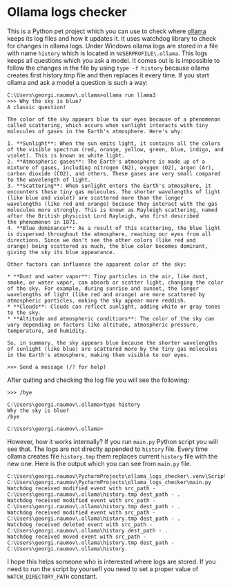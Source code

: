 # Ollama logs checker

This is a Python pet project which you can use to check where [ollama](https://ollama.com/) keeps its log files and
how it updates it. It uses watchdog library to check for changes in ollama logs. Under Windows ollama logs are 
stored in a file with name `history` which is located in `%USERPROFILE\.ollama`. This logs keeps all questions 
which you ask a model. It comes out is is impossible to follow the changes in the file by using `type -f history`
because ollama creates first history.tmp file and then replaces it every time. If you start ollama and ask 
a model a question is such a way: 
```
C:\Users\georgi.naumov\.ollama>ollama run llama3
>>> Why the sky is blue?
A classic question!

The color of the sky appears blue to our eyes because of a phenomenon called scattering, which occurs when sunlight interacts with tiny molecules of gases in the Earth's atmosphere. Here's why:

1. **Sunlight**: When the sun emits light, it contains all the colors of the visible spectrum (red, orange, yellow, green, blue, indigo, and violet). This is known as white light.
2. **Atmospheric gases**: The Earth's atmosphere is made up of a mixture of gases, including nitrogen (N2), oxygen (O2), argon (Ar), carbon dioxide (CO2), and others. These gases are very small compared
to the wavelength of light.
3. **Scattering**: When sunlight enters the Earth's atmosphere, it encounters these tiny gas molecules. The shorter wavelengths of light (like blue and violet) are scattered more than the longer
wavelengths (like red and orange) because they interact with the gas molecules more strongly. This is known as Rayleigh scattering, named after the British physicist Lord Rayleigh, who first described
the phenomenon in 1871.
4. **Blue dominance**: As a result of this scattering, the blue light is dispersed throughout the atmosphere, reaching our eyes from all directions. Since we don't see the other colors (like red and
orange) being scattered as much, the blue color becomes dominant, giving the sky its blue appearance.

Other factors can influence the apparent color of the sky:

* **Dust and water vapor**: Tiny particles in the air, like dust, smoke, or water vapor, can absorb or scatter light, changing the color of the sky. For example, during sunrise and sunset, the longer
wavelengths of light (like red and orange) are more scattered by atmospheric particles, making the sky appear more reddish.
* **Clouds**: Clouds can reflect sunlight, adding white or gray tones to the sky.
* **Altitude and atmospheric conditions**: The color of the sky can vary depending on factors like altitude, atmospheric pressure, temperature, and humidity.

So, in summary, the sky appears blue because the shorter wavelengths of sunlight (like blue) are scattered more by the tiny gas molecules in the Earth's atmosphere, making them visible to our eyes.

>>> Send a message (/? for help)
```
After quiting and checking the log file you will see the following: 
```
>>> /bye

C:\Users\georgi.naumov\.ollama>type history
Why the sky is blue?
/bye

C:\Users\georgi.naumov\.ollama>
```

However, how it works internally? If you run `main.py` Python script you will see that. The logs 
are not directly appended to `history` file. Every time ollama creates file `history.tmp` them 
replaces current `history` file with the new one. Here is the output which you can see from
`main.py` file. 

```
C:\Users\georgi.naumov\PycharmProjects\ollama_logs_checker\.venv\Scripts\python.exe C:\Users\georgi.naumov\PycharmProjects\ollama_logs_checker\main.py 
Watchdog received modified event with src_path - C:\Users\georgi.naumov\.ollama\history.tmp dest_path - .
Watchdog received modified event with src_path - C:\Users\georgi.naumov\.ollama\history.tmp dest_path - .
Watchdog received modified event with src_path - C:\Users\georgi.naumov\.ollama\history.tmp dest_path - .
Watchdog received deleted event with src_path - C:\Users\georgi.naumov\.ollama\history dest_path - .
Watchdog received moved event with src_path - C:\Users\georgi.naumov\.ollama\history.tmp dest_path - C:\Users\georgi.naumov\.ollama\history.
```
I hope this helps someone who is interested where logs are stored. If you need to run the script by yoursefl 
you need to set a proper value of `WATCH_DIRECTORY_PATH` constant.
